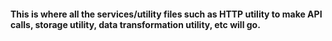 #### This is where all the services/utility files such as HTTP utility to make API calls, storage utility, data transformation utility, etc will go.